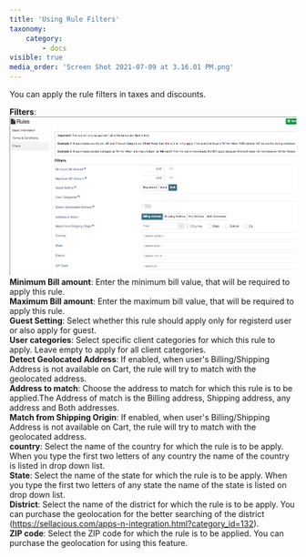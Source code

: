 ```yaml
---
title: 'Using Rule Filters'
taxonomy:
    category:
        - docs
visible: true
media_order: 'Screen Shot 2021-07-09 at 3.16.01 PM.png'
---
```


You can apply the rule filters in taxes and discounts.

**Filters**:
![Screen%20Shot%202021-07-09%20at%203.16.01%20PM](Screen%20Shot%202021-07-09%20at%203.16.01%20PM.png "Screen%20Shot%202021-07-09%20at%203.16.01%20PM")
<br>**Minimum Bill amount**: Enter the minimum bill value, that will be required to apply this rule.
<br>**Maximum Bill amount**: Enter the maximum bill value, that will be required to apply this rule.
<br>**Guest Setting**: Select whether this rule should apply only for registerd user or also apply for guest.
<br>**User categories**: Select specific client categories for which this rule to apply. Leave empty to apply for all client categories.
<br>**Detect Geolocated Address**: If enabled, when user's Billing/Shipping Address is not available on Cart, the rule will try to match with the geolocated address.
<br>**Address to match**: Choose the address to match for which this rule is to be applied.The Address of match is the Billing address, Shipping address, any address and Both addresses.
<br>**Match from Shipping Origin**: If enabled, when user's Billing/Shipping Address is not available on Cart, the rule will try to match with the geolocated address.
<br>**country**: Select the name of the country for which the rule is to be apply. When you type the first two letters of any country the name of the country is listed in drop down list.
<br>**State**: Select the name of the state for which the rule is to be apply. When you type the first two letters of any state the name of the state is listed on drop down list.
<br>**District**: Select the name of the district for which the rule is to be apply. You can purchase the geolocation for the better searching of the district (https://sellacious.com/apps-n-integration.html?category_id=132).
<br>**ZIP code**: Select the ZIP code for which the rule is to be applied. You can purchase the geolocation for using this feature. 
